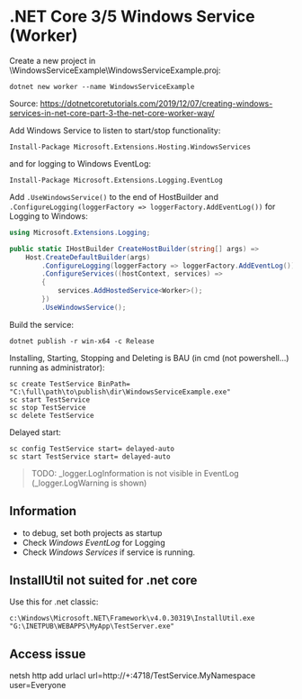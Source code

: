 # .NET Core 3/5 Windows Service (Worker)

Create a new project in \WindowsServiceExample\WindowsServiceExample.proj:

`dotnet new worker --name WindowsServiceExample`

Source: https://dotnetcoretutorials.com/2019/12/07/creating-windows-services-in-net-core-part-3-the-net-core-worker-way/

Add Windows Service to listen to start/stop functionality:

`Install-Package Microsoft.Extensions.Hosting.WindowsServices`

and for logging to Windows EventLog:

`Install-Package Microsoft.Extensions.Logging.EventLog`

Add `.UseWindowsService()` to the end of HostBuilder and `.ConfigureLogging(loggerFactory => loggerFactory.AddEventLog())` for Logging to Windows:

```cs
using Microsoft.Extensions.Logging;

public static IHostBuilder CreateHostBuilder(string[] args) =>
    Host.CreateDefaultBuilder(args)
        .ConfigureLogging(loggerFactory => loggerFactory.AddEventLog()) // needs `using Microsoft.Extensions.Logging;`
        .ConfigureServices((hostContext, services) =>
        {
            services.AddHostedService<Worker>();
        })
        .UseWindowsService();
```

Build the service:

`dotnet publish -r win-x64 -c Release`

Installing, Starting, Stopping and Deleting is BAU (in cmd (not powershell...) running as administrator):

```
sc create TestService BinPath= "C:\full\path\to\publish\dir\WindowsServiceExample.exe"
sc start TestService
sc stop TestService
sc delete TestService
```

Delayed start:

```
sc config TestService start= delayed-auto
sc start TestService start= delayed-auto
```

> TODO: _logger.LogInformation is not visible in EventLog (_logger.LogWarning is shown)

## Information

- to debug, set both projects as startup
- Check *Windows EventLog* for Logging 
- Check *Windows Services* if service is running.

## InstallUtil not suited for .net core

Use this for .net classic:

`c:\Windows\Microsoft.NET\Framework\v4.0.30319\InstallUtil.exe "G:\INETPUB\WEBAPPS\MyApp\TestServer.exe"`

## Access issue

netsh http add urlacl url=http://+:4718/TestService.MyNamespace user=Everyone
